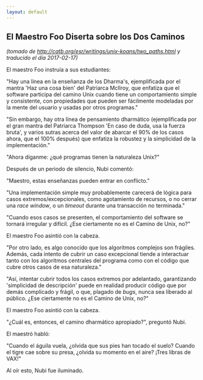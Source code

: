 ```yaml
---
layout: default
---
```

## El Maestro Foo Diserta sobre los Dos Caminos
_(tomado de <http://catb.org/esr/writings/unix-koans/two_paths.html> y traducido el día 2017-02-17)_

El maestro Foo instruía a sus estudiantes:

"Hay una línea en la enseñanza de los Dharma's, ejemplificada por el mantra 'Haz una cosa bien' del Patriarca McIlroy, que enfatiza que el software participa del camino Unix cuando tiene un comportamiento simple y consistente, con propiedades que pueden ser fácilmente modeladas por la mente del usuario y usadas por otros programas."

"Sin embargo, hay otra línea de pensamiento dharmático (ejemplificada por el gran mantra del Patriarca Thompson 'En caso de duda, usa la fuerza bruta', y varios sutras acerca del valor de abarcar el 90% de los casos ahora, que el 100% después) que enfatiza la robustez y la simplicidad de la implementación."

"Ahora díganme: ¿qué programas tienen la naturaleza Unix?"

Después de un periodo de silencio, Nubi comentó:

"Maestro, estas enseñanzas pueden entrar en conflicto."

"Una implementación simple muy probablemente carecerá de lógica para casos extremos/excepcionales, como agotamiento de recursos, o no cerrar una _race window_, o un _timeout_ durante una transacción no terminada."

"Cuando esos casos se presenten, el comportamiento del software se tornará irregular y difícil. ¿Ese ciertamente no es el Camino de Unix, no?"

El maestro Foo asintió con la cabeza.

"Por otro lado, es algo conocido que los algoritmos complejos son frágiles. Además, cada intento de cubrir un caso excepcional tiende a interactuar tanto con los algoritmos centrales del programa como con el código que cubre otros casos de esa naturaleza."

"Así, intentar cubrir todos los casos extremos por adelantado, garantizando 'simplicidad de descripción' puede en realidad producir código que por demás complicado y frágil, o que, plagado de _bugs_, nunca sea liberado al público. ¿Ese ciertamente no es el Camino de Unix, no?"

El maestro Foo asintió con la cabeza.

"¿Cuál es, entonces, el camino dharmático apropiado?", preguntó Nubi.

El maestró habló:

"Cuando el águila vuela, ¿olvida que sus pies han tocado el suelo? Cuando el tigre cae sobre su presa, ¿olvida su momento en el aire? ¡Tres libras de VAX!"

Al oír esto, Nubi fue iluminado.
